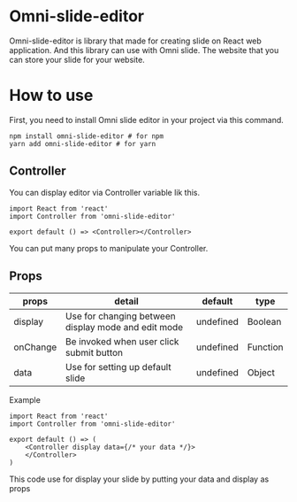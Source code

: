 # Omni-slide-editor

Omni-slide-editor is library that made for creating slide on React web application. And this library can use with Omni slide. The website that you can store your slide for your website.

# How to use

First, you need to install Omni slide editor in your project via this command.

```
npm install omni-slide-editor # for npm
yarn add omni-slide-editor # for yarn
```

## Controller

You can display editor via Controller variable lik this.

```
import React from 'react'
import Controller from 'omni-slide-editor'

export default () => <Controller></Controller>
```

You can put many props to manipulate your Controller.

## Props

| props    | detail                                              | default   | type     |
| -------- | --------------------------------------------------- | --------- | -------- |
| display  | Use for changing between display mode and edit mode | undefined | Boolean  |
| onChange | Be invoked when user click submit button            | undefined | Function |
| data     | Use for setting up default slide                    | undefined | Object   |

Example

```
import React from 'react'
import Controller from 'omni-slide-editor'

export default () => (
	<Controller display data={/* your data */}>
	</Controller>
)
```

This code use for display your slide by putting your data and display as props
